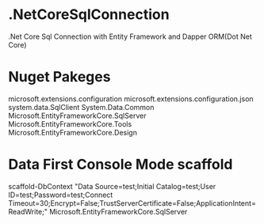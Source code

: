 # .NetCoreSqlConnection
.Net Core Sql Connection with Entity Framework and Dapper ORM(Dot Net Core)
# Nuget Pakeges
microsoft.extensions.configuration
microsoft.extensions.configuration.json
system.data.SqlClient
System.Data.Common
Microsoft.EntityFrameworkCore.SqlServer
Microsoft.EntityFrameworkCore.Tools
Microsoft.EntityFrameworkCore.Design

# Data First Console Mode scaffold
scaffold-DbContext "Data Source=test;Initial Catalog=test;User ID=test;Password=test;Connect Timeout=30;Encrypt=False;TrustServerCertificate=False;ApplicationIntent=ReadWrite;" Microsoft.EntityFrameworkCore.SqlServer
